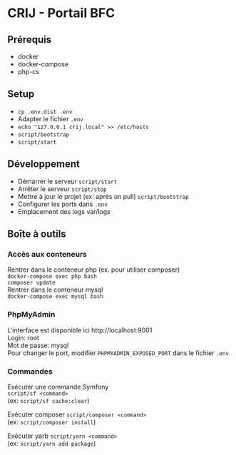 # CRIJ - Portail BFC

## Prérequis
* docker
* docker-compose
* php-cs

## Setup
* `cp .env.dist .env`
* Adapter le fichier `.env`
* `echo "127.0.0.1 crij.local" >> /etc/hosts`
* `script/bootstrap`
* `script/start`

## Développement
* Démarrer le serveur `script/start`
* Arrêter le serveur `script/stop`
* Mettre à jour le projet (ex: après un pull) `script/bootstrap`
* Configurer les ports dans `.env`
* Emplacement des logs var/logs

## Boîte à outils

### Accès aux conteneurs

Rentrer dans le conteneur php (ex. pour utiliser composer)  
`docker-compose exec php bash`   
`composer update`   
Rentrer dans le conteneur mysql  
`docker-compose exec mysql bash` 

### PhpMyAdmin
L'interface est disponible ici http://localhost:9001    
Login: root    
Mot de passe: mysql    
Pour changer le port, modifier `PHPMYADMIN_EXPOSED_PORT` dans le fichier `.env`



### Commandes

Exécuter une commande Symfony  
`script/sf <command>`  
(ex: `script/sf cache:clear`)

Exécuter composer
`script/composer <command>`  
(ex: `script/composer install`)

Exécuter yarb
`script/yarn <command>`  
(ex: `script/yarn add package`)

